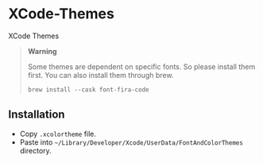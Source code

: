 # XCode-Themes
XCode Themes

> **Warning**
>
> Some themes are dependent on specific fonts. So please install them first. You can also install them through brew.
> 
> ```powershell
> brew install --cask font-fira-code
> ```

## Installation

- Copy `.xcolortheme` file.
- Paste into `~/Library/Developer/Xcode/UserData/FontAndColorThemes` directory.